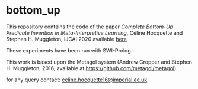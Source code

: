 # bottom_up

This repository contains the code of the paper *Complete Bottom-Up Predicate Invention in Meta-Interpretive Learning*, Céline Hocquette and Stephen H. Muggleton, IJCAI 2020 available [here](https://www.ijcai.org/Proceedings/2020/0320.pdf)

These experiments have been run with SWI-Prolog. 

This work is based upon the Metagol system (Andrew Cropper and Stephen H. Muggleton, 2016, available at https://github.com/metagol/metagol).


for any query contact:
celine.hocquette16@imperial.ac.uk
